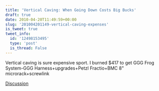 ```yaml
---
title: 'Vertical Caving: When Going Down Costs Big Bucks'
draft: true
date: 2010-04-20T11:49:59+00:00
slug: '201004201149-vertical-caving-expenses'
is_tweet: true
tweet_info:
  id: '12498153495'
  type: 'post'
  is_thread: False
---
```




Vertical caving is sure expensive sport. I burned $417 to get GGG Frog System-GGG Harness+upgrades+Petzl Fractio+BMC 8" microrack+screwlink

[Discussion](https://x.com/sytelus/status/12498153495)
